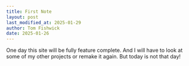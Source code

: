 ```yaml
---
title: First Note
layout: post
last_modified_at: 2025-01-29
author: Tom Fishwick
date: 2025-01-26
---
```


One day this site will be fully feature complete. And I will have to look at some of my other projects or remake it again. But today is not that day!
